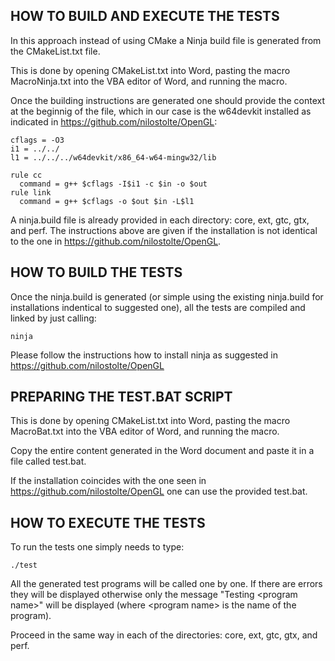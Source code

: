 
## HOW TO BUILD AND EXECUTE THE TESTS


In this approach instead of using CMake a Ninja build file is generated
from the CMakeList.txt file.

This is done by opening CMakeList.txt into Word, 
pasting the macro MacroNinja.txt into the VBA editor of Word, and running
the macro.

Once the building instructions are generated one should provide the context
at the beginnig of the file, which in our case is the w64devkit installed as
indicated in https://github.com/nilostolte/OpenGL:

~~~~~~~~~~~~~~~~~~~~~~~~~~~~~~~~~~~~~~~~~~~~~~~~~
cflags = -O3
i1 = ../../
l1 = ../../../w64devkit/x86_64-w64-mingw32/lib

rule cc
  command = g++ $cflags -I$i1 -c $in -o $out
rule link
  command = g++ $cflags -o $out $in -L$l1
~~~~~~~~~~~~~~~~~~~~~~~~~~~~~~~~~~~~~~~~~~~~~~~~~~

A ninja.build file is already provided in each directory: core, ext, gtc, gtx, 
and perf. The instructions above are given if the installation is not identical
to the one in https://github.com/nilostolte/OpenGL.


## HOW TO BUILD THE TESTS


Once the ninja.build is generated (or simple using the existing ninja.build
for installations indentical to suggested one), all the tests are compiled
and linked by just calling:

~~~~~~~~~~~~~~~~~~~~~~~~~~~~~~~~~~~~~~~~~~~~~~~~~
ninja
~~~~~~~~~~~~~~~~~~~~~~~~~~~~~~~~~~~~~~~~~~~~~~~~~

Please follow the instructions how to install ninja as suggested in
https://github.com/nilostolte/OpenGL


## PREPARING THE TEST.BAT SCRIPT


This is done by opening CMakeList.txt into Word, 
pasting the macro MacroBat.txt into the VBA editor of Word, and running
the macro.

Copy the entire content generated in the Word document and paste it in
a file called test.bat.

If the installation coincides with the one seen in https://github.com/nilostolte/OpenGL
one can use the provided test.bat.


## HOW TO EXECUTE THE TESTS 


To run the tests one simply needs to type:

~~~~~~~~~~~~~~~~~~~~~~~~~~~~~~~~~~~~~~~~~~~~~~~~~
./test
~~~~~~~~~~~~~~~~~~~~~~~~~~~~~~~~~~~~~~~~~~~~~~~~~

All the generated test programs will be called one by one. If there are errors
they will be displayed otherwise only the message "Testing &lt;program name&gt;"
will be displayed (where &lt;program name&gt; is the name of the program).

Proceed in the same way in each of the directories: core, ext, gtc, gtx, 
and perf.

